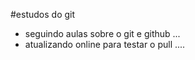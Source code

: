 #estudos do git
- seguindo aulas sobre o git e github ...
- atualizando online para testar o pull ....
